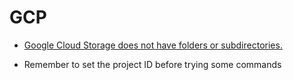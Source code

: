 # GCP

* [Google Cloud Storage does not have folders or subdirectories.](https://stackoverflow.com/questions/38416598/how-to-create-an-empty-folder-on-google-storage-with-google-api)

* Remember to set the project ID before trying some commands
